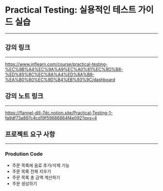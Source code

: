 # Practical Testing: 실용적인 테스트 가이드 실습 

--- 

## 강의 링크 

---

https://www.inflearn.com/course/practical-testing-%EC%8B%A4%EC%9A%A9%EC%A0%81%EC%9D%B8-%ED%85%8C%EC%8A%A4%ED%8A%B8-%EA%B0%80%EC%9D%B4%EB%93%9C/dashboard

## 강의 노트 링크

--- 

https://flannel-dill-7dc.notion.site/Practical-Testing-1-fa9df73a897c4cd19f59686864f4e092?pvs=4 


## 프로젝트 요구 사항 

--- 

### Prodution Code

- 주문 목록에 음료 추가/삭제 기능
- 주문 목록 전체 지우기
- 주문 목록 총 금액 계산하기
- 주문 생성하기

